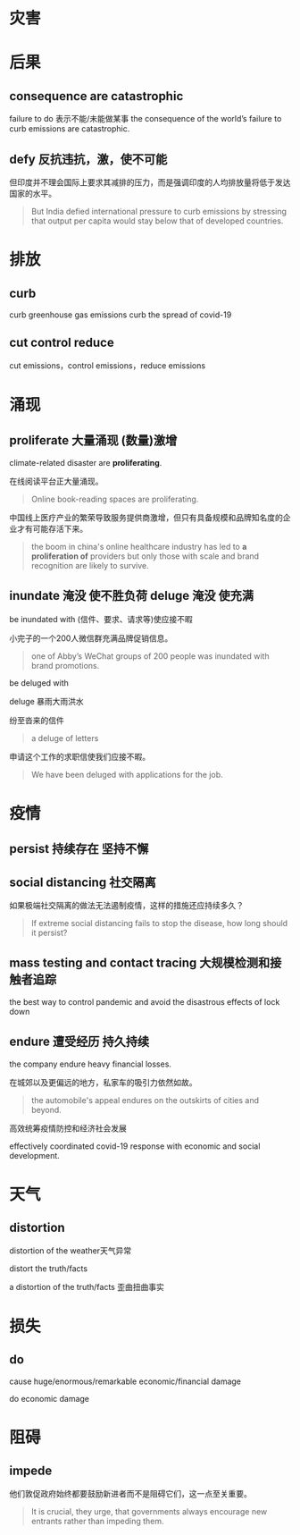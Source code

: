 # 灾害

# 后果

## consequence are catastrophic

failure to do 表示不能/未能做某事
the consequence of the world’s failure to curb emissions are catastrophic.

## defy 反抗违抗，激，使不可能

但印度并不理会国际上要求其减排的压力，而是强调印度的人均排放量将低于发达国家的水平。

> But India defied international pressure to curb emissions by stressing that output per capita would stay below that of developed countries.

# 排放

## curb

curb greenhouse gas emissions
curb the spread of covid-19

## cut control reduce

cut emissions，control emissions，reduce emissions

# 涌现

## proliferate 大量涌现 (数量)激增

climate-related disaster are **proliferating**.

在线阅读平台正大量涌现。

> Online book-reading spaces are proliferating.
> 

中国线上医疗产业的繁荣导致服务提供商激增，但只有具备规模和品牌知名度的企业才有可能存活下来。

> the boom in china's online healthcare industry has led to **a proliferation of** providers but only those with scale and brand recognition are likely to survive.

## inundate 淹没 使不胜负荷 deluge 淹没 使充满

be inundated with (信件、要求、请求等)使应接不暇

小完子的一个200人微信群充满品牌促销信息。

> one of Abby’s WeChat groups of 200 people was inundated with brand promotions.

be deluged with

deluge 暴雨大雨洪水

纷至沓来的信件

> a deluge of letters

申请这个工作的求职信使我们应接不暇。

> We have been deluged with applications for the job.

# 疫情

## persist 持续存在 坚持不懈

## social distancing 社交隔离

如果极端社交隔离的做法无法遏制疫情，这样的措施还应持续多久？

> If extreme social distancing fails to stop the disease, how long should it persist?

## mass testing and contact tracing 大规模检测和接触者追踪

the best way to control pandemic and avoid the disastrous effects of lock down

## endure 遭受经历 持久持续

the company endure heavy financial losses.

在城郊以及更偏远的地方，私家车的吸引力依然如故。

> the automobile's appeal endures on the outskirts of cities and beyond.

高效统筹疫情防控和经济社会发展

effectively coordinated covid-19 response with economic and social development.



# 天气

## distortion

distortion of the weather天气异常

distort the truth/facts

a distortion of the truth/facts 歪曲扭曲事实

# 损失

## do

cause huge/enormous/remarkable economic/financial damage

do economic damage

# 阻碍

## impede

他们敦促政府始终都要鼓励新进者而不是阻碍它们，这一点至关重要。

> It is crucial, they urge, that governments always encourage new entrants rather than impeding them.


